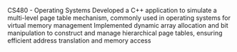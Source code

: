 CS480 - Operating Systems
Developed a C++ application to simulate a multi-level page table mechanism, commonly used in operating systems for virtual memory management
Implemented dynamic array allocation and bit manipulation to construct and manage hierarchical page tables, ensuring efficient address translation and memory access 
